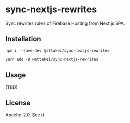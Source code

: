 # sync-nextjs-rewrites

Sync rewrites rules of Firebase Hosting from Next.js SPA.

## Installation

```
npm i --save-dev @attakei/sync-nextjs-rewrites
```

```
yarn add -D @attakei/sync-nextjs-rewrites
```

## Usage

(TBD)

## License

Apache-2.0. See [it](./LICENSE).
